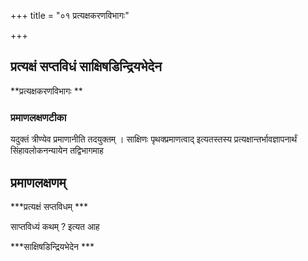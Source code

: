 +++
title = "०१ प्रत्यक्षकरणविभागः"

+++


## प्रत्यक्षं सप्तविधं साक्षिषडिन्द्रियभेदेन

**प्रत्यक्षकरणविभागः **

### **प्रमाणलक्षणटीका**

यदुक्तं त्रीण्येव प्रमाणानीति तदयुक्तम् । साक्षिणः पृथक्प्रमाणत्वाद् इत्यतस्तस्य प्रत्यक्षान्तर्भावज्ञापनार्थं सिंहावलोकनन्यायेन तद्विभागमाह

## प्रमाणलक्षणम्

***प्रत्यक्षं सप्तविधम् ***

साप्तविध्यं कथम् ? इत्यत आह

***साक्षिषडिन्द्रियभेदेन ***

